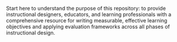 Start here to understand the purpose of this repository: to provide instructional designers, educators, and learning professionals with a comprehensive resource for writing measurable, effective learning objectives and applying evaluation frameworks across all phases of instructional design.
